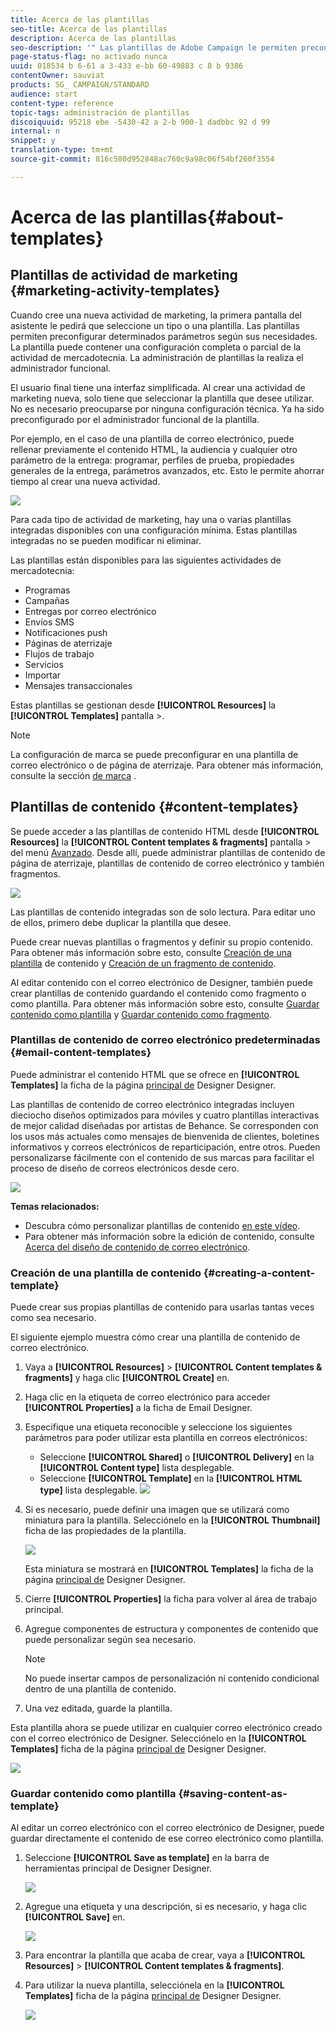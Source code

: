 ```yaml
---
title: Acerca de las plantillas
seo-title: Acerca de las plantillas
description: Acerca de las plantillas
seo-description: '" Las plantillas de Adobe Campaign le permiten preconfigurar parámetros según sus necesidades: las plantillas pueden contener una configuración completa o parcial de la actividad de mercadotecnia para simplificar el uso de Adobe Campaign para usuarios finales no técnicos. "'
page-status-flag: no activado nunca
uuid: 018534 b 6-61 a 3-433 e-bb 60-49883 c 8 b 9386
contentOwner: sauviat
products: SG_ CAMPAIGN/STANDARD
audience: start
content-type: reference
topic-tags: administración de plantillas
discoiquuid: 95218 ebe -5430-42 a 2-b 900-1 dadbbc 92 d 99
internal: n
snippet: y
translation-type: tm+mt
source-git-commit: 816c580d952848ac760c9a98c06f54bf260f3554

---
```



# Acerca de las plantillas{#about-templates}

## Plantillas de actividad de marketing {#marketing-activity-templates}

Cuando cree una nueva actividad de marketing, la primera pantalla del asistente le pedirá que seleccione un tipo o una plantilla. Las plantillas permiten preconfigurar determinados parámetros según sus necesidades. La plantilla puede contener una configuración completa o parcial de la actividad de mercadotecnia. La administración de plantillas la realiza el administrador funcional.

El usuario final tiene una interfaz simplificada. Al crear una actividad de marketing nueva, solo tiene que seleccionar la plantilla que desee utilizar. No es necesario preocuparse por ninguna configuración técnica. Ya ha sido preconfigurado por el administrador funcional de la plantilla.

Por ejemplo, en el caso de una plantilla de correo electrónico, puede rellenar previamente el contenido HTML, la audiencia y cualquier otro parámetro de la entrega: programar, perfiles de prueba, propiedades generales de la entrega, parámetros avanzados, etc. Esto le permite ahorrar tiempo al crear una nueva actividad.

![](assets/template_1.png)

Para cada tipo de actividad de marketing, hay una o varias plantillas integradas disponibles con una configuración mínima. Estas plantillas integradas no se pueden modificar ni eliminar.

Las plantillas están disponibles para las siguientes actividades de mercadotecnia:

* Programas
* Campañas
* Entregas por correo electrónico
* Envíos SMS
* Notificaciones push
* Páginas de aterrizaje
* Flujos de trabajo
* Servicios
* Importar
* Mensajes transaccionales

Estas plantillas se gestionan desde **[!UICONTROL Resources]** la **[!UICONTROL Templates]** pantalla &gt;.

>[!NOTE]
>
>La configuración de marca se puede preconfigurar en una plantilla de correo electrónico o de página de aterrizaje. Para obtener más información, consulte la sección [de marca](../../administration/using/branding.md) .

## Plantillas de contenido {#content-templates}

Se puede acceder a las plantillas de contenido HTML desde **[!UICONTROL Resources]** la **[!UICONTROL Content templates & fragments]** pantalla &gt; del menú [Avanzado](../../start/using/interface-description.md#advanced-menu). Desde allí, puede administrar plantillas de contenido de página de aterrizaje, plantillas de contenido de correo electrónico y también fragmentos.

![](assets/content_templates_list.png)

Las plantillas de contenido integradas son de solo lectura. Para editar uno de ellos, primero debe duplicar la plantilla que desee.

Puede crear nuevas plantillas o fragmentos y definir su propio contenido. Para obtener más información sobre esto, consulte [Creación de una plantilla](../../start/using/about-templates.md#creating-a-content-template) de contenido y [Creación de un fragmento de contenido](../../designing/using/defining-the-email-structure.md#creating-a-content-fragment).

Al editar contenido con el correo electrónico de Designer, también puede crear plantillas de contenido guardando el contenido como fragmento o como plantilla. Para obtener más información sobre esto, consulte [Guardar contenido como plantilla](../../start/using/about-templates.md#saving-content-as-template) y [Guardar contenido como fragmento](../../designing/using/defining-the-email-structure.md#saving-content-as-a-fragment).

### Plantillas de contenido de correo electrónico predeterminadas {#email-content-templates}

Puede administrar el contenido HTML que se ofrece en **[!UICONTROL Templates]** la ficha de la página [principal de](../../designing/using/about-email-content-design.md#about-the-email-designer) Designer Designer.

Las plantillas de contenido de correo electrónico integradas incluyen dieciocho diseños optimizados para móviles y cuatro plantillas interactivas de mejor calidad diseñadas por artistas de Behance. Se corresponden con los usos más actuales como mensajes de bienvenida de clientes, boletines informativos y correos electrónicos de reparticipación, entre otros. Pueden personalizarse fácilmente con el contenido de sus marcas para facilitar el proceso de diseño de correos electrónicos desde cero.

![](assets/content_templates.png)

**Temas relacionados:**

* Descubra cómo personalizar plantillas de contenido [en este vídeo](https://helpx.adobe.com/campaign/kt/acs/using/acs-email_content_templates-feature-video-use.html).
* Para obtener más información sobre la edición de contenido, consulte [Acerca del diseño de contenido de correo electrónico](../../designing/using/about-email-content-design.md).

### Creación de una plantilla de contenido {#creating-a-content-template}

Puede crear sus propias plantillas de contenido para usarlas tantas veces como sea necesario.

El siguiente ejemplo muestra cómo crear una plantilla de contenido de correo electrónico.

1. Vaya a **[!UICONTROL Resources]** &gt; **[!UICONTROL Content templates & fragments]** y haga clic **[!UICONTROL Create]** en.
1. Haga clic en la etiqueta de correo electrónico para acceder **[!UICONTROL Properties]** a la ficha de Email Designer.
1. Especifique una etiqueta reconocible y seleccione los siguientes parámetros para poder utilizar esta plantilla en correos electrónicos:

   * Seleccione **[!UICONTROL Shared]** o **[!UICONTROL Delivery]** en la **[!UICONTROL Content type]** lista desplegable.
   * Seleccione **[!UICONTROL Template]** en la **[!UICONTROL HTML type]** lista desplegable.
   ![](assets/email_designer_create-template.png)

1. Si es necesario, puede definir una imagen que se utilizará como miniatura para la plantilla. Selecciónelo en la **[!UICONTROL Thumbnail]** ficha de las propiedades de la plantilla.

   ![](assets/email_designer_create-template_thumbnail.png)

   Esta miniatura se mostrará en **[!UICONTROL Templates]** la ficha de la página [principal de](../../designing/using/about-email-content-design.md#about-the-email-designer) Designer Designer.

1. Cierre **[!UICONTROL Properties]** la ficha para volver al área de trabajo principal.
1. Agregue componentes de estructura y componentes de contenido que puede personalizar según sea necesario.
   >[!NOTE]
   >
   > No puede insertar campos de personalización ni contenido condicional dentro de una plantilla de contenido.
1. Una vez editada, guarde la plantilla.

Esta plantilla ahora se puede utilizar en cualquier correo electrónico creado con el correo electrónico de Designer. Selecciónelo en la **[!UICONTROL Templates]** ficha de la página [principal de](../../designing/using/about-email-content-design.md#about-the-email-designer) Designer Designer.

![](assets/content_template_new.png)

### Guardar contenido como plantilla {#saving-content-as-template}

Al editar un correo electrónico con el correo electrónico de Designer, puede guardar directamente el contenido de ese correo electrónico como plantilla.

<!--[!CAUTION]
>
>You cannot save as template a structure containing personalization fields or dynamic content.-->

1. Seleccione **[!UICONTROL Save as template]** en la barra de herramientas principal de Designer Designer.

   ![](assets/email_designer_save-as-template.png)

1. Agregue una etiqueta y una descripción, si es necesario, y haga clic **[!UICONTROL Save]** en.

   ![](assets/email_designer_save-as-template_creation.png)

1. Para encontrar la plantilla que acaba de crear, vaya a **[!UICONTROL Resources]** &gt; **[!UICONTROL Content templates & fragments]**.

1. Para utilizar la nueva plantilla, selecciónela en la **[!UICONTROL Templates]** ficha de la página [principal de](../../designing/using/about-email-content-design.md#about-the-email-designer) Designer Designer.

   ![](assets/content_template_new.png)

